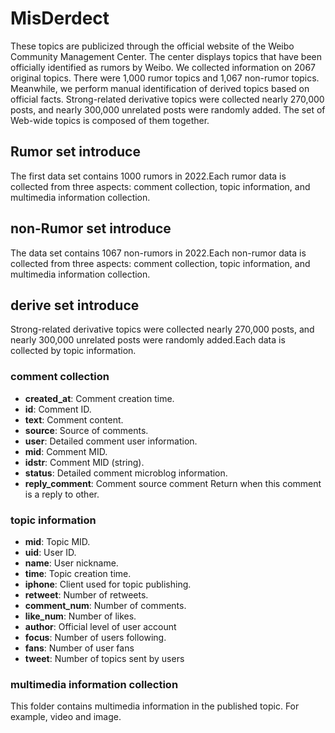 # MisDerdect

These topics are publicized through the official website of the Weibo Community Management Center. The center displays topics that have been officially identified as rumors by Weibo. We collected information on 2067 original topics. There were 1,000 rumor topics and 1,067 non-rumor topics. Meanwhile, we perform manual identification of derived topics based on official facts. Strong-related derivative topics were collected nearly 270,000 posts, and nearly 300,000 unrelated posts were randomly added. The set of Web-wide topics is composed of them together.

## Rumor set introduce

The first data set contains 1000 rumors in 2022.Each rumor data is collected from three aspects: comment collection, topic information, and multimedia information collection.

## non-Rumor set introduce

The data set contains 1067 non-rumors in 2022.Each non-rumor data is collected from three aspects: comment collection, topic information, and multimedia information collection.

## derive set introduce

Strong-related derivative topics were collected nearly 270,000 posts, and nearly 300,000 unrelated posts were randomly added.Each data is collected by topic information.

### comment collection

* **created_at**: Comment creation time.
* **id**: Comment ID.
* **text**: Comment content.
* **source**: Source of comments.
* **user**: Detailed comment user information.
* **mid**: Comment MID.
* **idstr**: Comment MID (string).
* **status**: Detailed comment microblog information.
* **reply_comment**: Comment source comment Return when this comment is a reply to other.


### topic information

* **mid**: Topic MID.
* **uid**: User ID.
* **name**: User nickname.
* **time**: Topic creation time.
* **iphone**: Client used for topic publishing.
* **retweet**: Number of retweets.
* **comment_num**: Number of comments.
* **like_num**: Number of likes.
* **author**: Official level of user account
* **focus**: Number of users following.
* **fans**: Number of user fans
* **tweet**: Number of topics sent by users

### multimedia information collection

This folder contains multimedia information in the published topic. For example, video and image.
